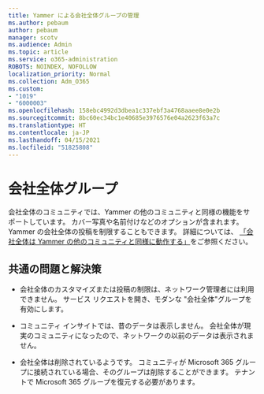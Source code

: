 ```yaml
---
title: Yammer による会社全体グループの管理
ms.author: pebaum
author: pebaum
manager: scotv
ms.audience: Admin
ms.topic: article
ms.service: o365-administration
ROBOTS: NOINDEX, NOFOLLOW
localization_priority: Normal
ms.collection: Adm_O365
ms.custom:
- "1019"
- "6000003"
ms.openlocfilehash: 158ebc4992d3dbea1c337ebf3a4768aaee8e0e2b
ms.sourcegitcommit: 8bc60ec34bc1e40685e3976576e04a2623f63a7c
ms.translationtype: HT
ms.contentlocale: ja-JP
ms.lasthandoff: 04/15/2021
ms.locfileid: "51825808"
---
```

# <a name="all-company-group"></a>会社全体グループ

会社全体のコミュニティでは、Yammer の他のコミュニティと同様の機能をサポートしています。 カバー写真や名前付けなどのオプションが含まれます。 Yammer の会社全体の投稿を制限することもできます。 詳細については、 [「会社全体は Yammer の他のコミュニティと同様に動作する」](https://docs.microsoft.com/yammer/manage-yammer-groups/yammer-all-company-yammer-community)をご参照ください。

## <a name="common-issues-and-solutions"></a>共通の問題と解決策

- 会社全体のカスタマイズまたは投稿の制限は、ネットワーク管理者には利用できません。 サービス リクエストを開き、モダンな "会社全体"グループを有効にします。

- コミュニティ インサイトでは、昔のデータは表示しません。 会社全体が現実のコミュニティになったので、ネットワークの以前のデータは表示されません。

- 会社全体は削除されているようです。 コミュニティが Microsoft 365 グループに接続されている場合、そのグループは削除することができます。 テナントで Microsoft 365 グループを復元する必要があります。

